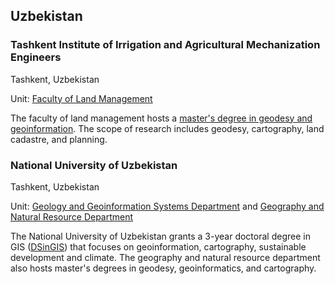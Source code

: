 ## Uzbekistan

### Tashkent Institute of Irrigation and Agricultural Mechanization Engineers

Tashkent, Uzbekistan

Unit: [Faculty of Land Management](http://lulc.tiiame.uz/en)

The faculty of land management hosts a [master's degree in geodesy and geoinformation](http://lulc.tiiame.uz/en/page/master%20degree). The scope of research includes geodesy, cartography, land cadastre, and planning.


### National University of Uzbekistan

Tashkent, Uzbekistan

Unit: [Geology and Geoinformation Systems Department](https://old.nuu.uz/eng/info/structure/faculties/geol) and [Geography and Natural Resource Department](https://old.nuu.uz/eng/info/structure/faculties/geog)

The National University of Uzbekistan grants a 3-year doctoral degree in GIS ([DSinGIS](https://old.nuu.uz/eng/info/dsingis)) that focuses on geoinformation, cartography, sustainable development and climate. The geography and natural resource department also hosts master's degrees in geodesy, geoinformatics, and cartography.
